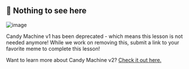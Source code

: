 ## 👀 Nothing to see here

![image](https://media3.giphy.com/media/a93jwI0wkWTQs/giphy.gif?cid=ecf05e4729ujs6t7loq9y4fg2rq0ulb8ntfshw3dwuu2fjvs&rid=giphy.gif&ct=g)

Candy Machine v1 has been deprecated - which means this lesson is not needed anymore! While we work on removing this, submit a link to your favorite meme to complete this lesson!

Want to learn more about Candy Machine v2? [Check it out here.](https://docs.metaplex.com/candy-machine-v2/introduction)
